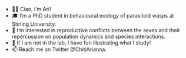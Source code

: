 - 🖐🏼 Ciao, I’m Ari!
- 🎓 I’m a PhD student in behavioural ecology of parasitoid wasps at Stirling University.
- 🐝 I’m interested in reproductive conflicts between the sexes and their repercussion on population dynamics and species interactions.
- 🎨 If I am not in the lab, I have fun illustrating what I study!  
- 📫 Reach me on Twitter @ChitiArianna.

<!---
arichiti/arichiti is a ✨ special ✨ repository because its `README.md` (this file) appears on your GitHub profile.
You can click the Preview link to take a look at your changes.
--->
